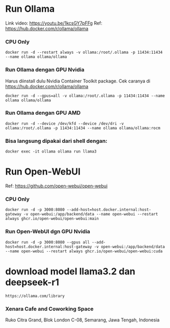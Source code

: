 # Run Ollama

Link video: https://youtu.be/1kcsGY7pFFg
Ref: https://hub.docker.com/r/ollama/ollama

### CPU Only
```
docker run -d --restart always -v ollama:/root/.ollama -p 11434:11434 --name ollama ollama/ollama
```

### Run Ollama dengan GPU Nvidia
Harus diinstall dulu Nvidia Container Toolkit package. Cek caranya di https://hub.docker.com/r/ollama/ollama

```
docker run -d --gpus=all -v ollama:/root/.ollama -p 11434:11434 --name ollama ollama/ollama
```

### Run Ollama dengan GPU AMD

```
docker run -d --device /dev/kfd --device /dev/dri -v ollama:/root/.ollama -p 11434:11434 --name ollama ollama/ollama:rocm
```

### Bisa langsung dipakai dari shell dengan:

```
docker exec -it ollama ollama run llama3
```



# Run Open-WebUI
Ref: https://github.com/open-webui/open-webui

### CPU Only

```
docker run -d -p 3000:8080 --add-host=host.docker.internal:host-gateway -v open-webui:/app/backend/data --name open-webui --restart always ghcr.io/open-webui/open-webui:main
```

### Run Open-WebUI dgn GPU Nvidia

```
docker run -d -p 3000:8080 --gpus all --add-host=host.docker.internal:host-gateway -v open-webui:/app/backend/data --name open-webui --restart always ghcr.io/open-webui/open-webui:cuda
```



# download model llama3.2 dan deepseek-r1

```
https://ollama.com/library
```



### Xenara Cafe and Coworking Space
Ruko Citra Grand, Blok London C-08, Semarang, Jawa Tengah, Indonesia
